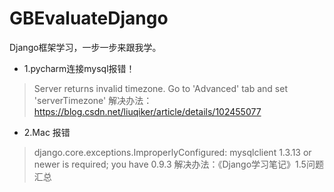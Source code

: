 # GBEvaluateDjango
Django框架学习，一步一步来跟我学。
- 1.pycharm连接mysql报错！
> Server returns invalid timezone. Go to 'Advanced' tab and set 'serverTimezone' 
解决办法：https://blog.csdn.net/liuqiker/article/details/102455077
- 2.Mac 报错
> django.core.exceptions.ImproperlyConfigured: 
>mysqlclient 1.3.13 or newer is required; you have 0.9.3
>解决办法：《Django学习笔记》1.5问题汇总


